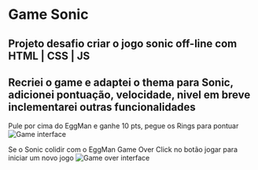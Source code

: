 # Game Sonic
## Projeto desafio criar o jogo sonic off-line com HTML | CSS | JS

## Recriei o game e adaptei o thema para Sonic, adicionei pontuação, velocidade, nivel em breve inclementarei outras funcionalidades 

Pule por cima do EggMan e ganhe 10 pts, pegue os Rings para pontuar 
![Game interface](https://github.com/fgosuen/project-game-sonic/images/captura.png)

Se o Sonic colidir com o EggMan Game Over 
Click no botão jogar para iniciar um novo jogo
![Game over interface](https://github.com/fgosuen/project-game-sonic/images/game-over.png)
